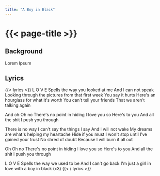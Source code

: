 ```yaml
---
title: "A Boy in Black"
---
```

# {{< page-title >}}

## Background
Lorem Ipsum

## Lyrics
{{< lyrics >}}
L O V E
Spells the way you looked at me
And I can not speak
Looking through the pictures from that first week
You say it hurts
Here's an hourglass for what it's worth
You can't tell your friends
That we aren't talking again

And oh
Oh no
There's no point in hiding
I love you so
Here's to you
And all the shit I push you through

There is no way
I can't say the things I say
And I will not wake
My dreams are what's helping my heartache
Hide if you must
I won't stop until I've gained your trust
No shred of doubt
Because I will burn it all out

Oh
Oh no
There's no point in hiding
I love you so
Here's to you
And all the shit I push you through

L O V E
Spells the way we used to be
And I can't go back
I'm just a girl in love with a boy in black
(x3)
{{< / lyrics >}}
